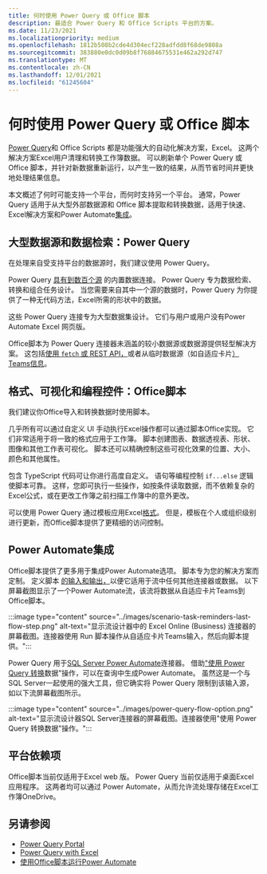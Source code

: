 ```yaml
---
title: 何时使用 Power Query 或 Office 脚本
description: 最适合 Power Query 和 Office Scripts 平台的方案。
ms.date: 11/23/2021
ms.localizationpriority: medium
ms.openlocfilehash: 1812b508b2cde4d304ecf228adfdd8f68de9808a
ms.sourcegitcommit: 383880e0dc0d09b8f76884675531e462a292d747
ms.translationtype: MT
ms.contentlocale: zh-CN
ms.lasthandoff: 12/01/2021
ms.locfileid: "61245604"
---
```

# <a name="when-to-use-power-query-or-office-scripts"></a>何时使用 Power Query 或 Office 脚本

[Power Query](https://powerquery.microsoft.com)和 Office Scripts 都是功能强大的自动化解决方案，Excel。 这两个解决方案Excel用户清理和转换工作簿数据。 可以刷新单个 Power Query 或 Office 脚本，并针对新数据重新运行，以产生一致的结果，从而节省时间并更快地处理结果信息。

本文概述了何时可能支持一个平台，而何时支持另一个平台。 通常，Power Query 适用于从大型外部数据源和 Office 脚本提取和转换数据，适用于快速、Excel解决方案和Power Automate[集成](../develop/power-automate-integration.md)。

## <a name="large-data-sources-and-data-retrieval-power-query"></a>大型数据源和数据检索：Power Query

在处理来自受支持平台的数据源时，我们建议使用 Power Query。

Power Query [具有到数百个源](https://powerquery.microsoft.com/connectors/) 的内置数据连接。 Power Query 专为数据检索、转换和组合任务设计。 当您需要来自其中一个源的数据时，Power Query 为你提供了一种无代码方法，Excel所需的形状中的数据。

这些 Power Query 连接专为大型数据集设计。 它们与用户或用户没有[](../testing/platform-limits.md)Power Automate Excel 网页版。

Office脚本为 Power Query 连接器未涵盖的较小数据源或数据源提供轻型解决方案。 这包括[使用 `fetch` 或 REST API，](../develop/external-calls.md)或者从临时数据源（如自适应卡片[）Teams信息](../resources/scenarios/task-reminders.md)。

## <a name="formatting-visualizations-and-programmatic-control-office-scripts"></a>格式、可视化和编程控件：Office脚本

我们建议你Office导入和转换数据时使用脚本。

几乎所有可以通过自定义 UI 手动执行Excel操作都可以通过脚本Office实现。 它们非常适用于将一致的格式应用于工作簿。 脚本创建图表、数据透视表、形状、图像和其他工作表可视化。 脚本还可以精确控制这些可视化效果的位置、大小、颜色和其他属性。

包含 TypeScript 代码可让你进行高度自定义。 语句等编程控制 `if...else` 逻辑使脚本可靠。 这样，您即可执行一些操作，如按条件读取数据，而不依赖复杂的Excel公式，或在更改工作簿之前扫描工作簿中的意外更改。

可以使用 Power Query 通过模板应用Excel[格式](https://templates.office.com/power-query-tutorial-tm11414620)。 但是，模板在个人或组织级别进行更新，而Office脚本提供了更精细的访问控制。

## <a name="power-automate-integrations"></a>Power Automate集成

Office脚本提供了更多用于集成Power Automate选项。 脚本专为您的解决方案而定制。 定义脚本 [的输入和输出，](../develop/power-automate-integration.md#data-transfer-in-flows-for-scripts)以便它适用于流中任何其他连接器或数据。 以下屏幕截图显示了一个Power Automate流，该流将数据从自适应卡片Teams到Office脚本。

:::image type="content" source="../images/scenario-task-reminders-last-flow-step.png" alt-text="显示流设计器中的 Excel Online (Business) 连接器的屏幕截图。连接器使用 Run 脚本操作从自适应卡片Teams输入，然后向脚本提供。":::

Power Query 用于[SQL Server Power Automate](https://powerquery.microsoft.com/flow/)连接器。 借助["使用 Power Query 转换](/connectors/sql/#transform-data-using-power-query)数据"操作，可以在查询中生成Power Automate。 虽然这是一个与 SQL Server一起使用的强大工具，但它确实将 Power Query 限制到该输入源，如以下流屏幕截图所示。

:::image type="content" source="../images/power-query-flow-option.png" alt-text="显示流设计器SQL Server连接器的屏幕截图。连接器使用&quot;使用 Power Query 转换数据&quot;操作。":::

## <a name="platform-dependencies"></a>平台依赖项

Office脚本当前仅适用于Excel web 版。 Power Query 当前仅适用于桌面Excel应用程序。 这两者均可以通过 Power Automate，从而允许流处理存储在Excel工作簿OneDrive。

## <a name="see-also"></a>另请参阅

- [Power Query Portal](https://powerquery.microsoft.com/)
- [Power Query with Excel](https://powerquery.microsoft.com/excel/)
- [使用Office脚本运行Power Automate](../develop/power-automate-integration.md)

